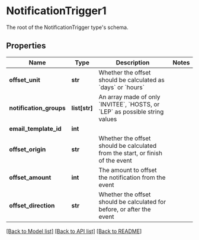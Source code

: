 # NotificationTrigger1

The root of the NotificationTrigger type's schema.
## Properties
Name | Type | Description | Notes
------------ | ------------- | ------------- | -------------
**offset_unit** | **str** | Whether the offset should be calculated as &#x60;days&#x60; or &#x60;hours&#x60; | 
**notification_groups** | **list[str]** | An array made of only &#x60;INVITEE&#x60;, &#x60;HOSTS, or &#x60;LEP&#x60; as possible string values | 
**email_template_id** | **int** |  | 
**offset_origin** | **str** | Whether the offset should be calculated from the start, or finish of the event | 
**offset_amount** | **int** | The amount to offset the notification from the event | 
**offset_direction** | **str** | Whether the offset should be calculated for before, or after the event | 

[[Back to Model list]](../README.md#documentation-for-models) [[Back to API list]](../README.md#documentation-for-api-endpoints) [[Back to README]](../README.md)


